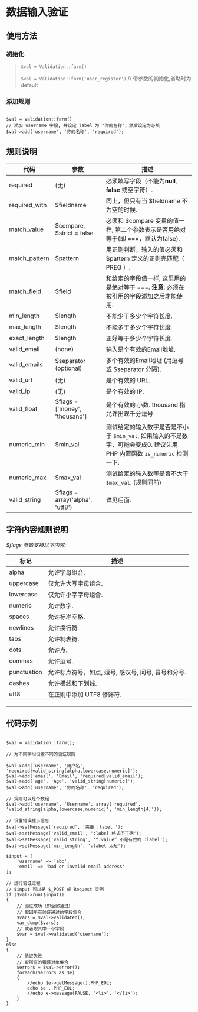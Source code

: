 数据输入验证
==========

## 使用方法

### 初始化
> `$val = Validation::farm()`
>
> `$val = Validation::farm('user_register')` // 带参数的初始化,省略时为 default

### 添加规则

~~~

$val = Validation::farm()
// 添加 username 字段, 并设定 label 为 "你的名称"，然后设定为必填
$val->add('username', '你的名称', 'required');

~~~



## 规则说明

| 代码 | 参数 | 描述 |
| ------------ | ------------- | ------------ |
| required | (无) | 必须填写字段（不能为**null**, **false** 或空字符）.  |
| required_with | $fieldname | 同上，但只有当 $fieldname 不为空的时候. |
| match_value | $compare, $strict = false | 必须和 $compare 变量的值一样, 第二个参数表示是否用绝对等于(即 ===，默认为false). |
| match_pattern | $pattern | 用正则判断，输入的值必须和 $pattern 定义的正则完匹配（ PREG ）. |
| match_field | $field | 和给定的字段值一样, 这里用的是绝对等于 ===. **注意**: 必须在被引用的字段添加之后才能使用. |
| min_length | $length | 不能少于多少个字符长度. |
| max_length | $length | 不能多于多少个字符长度. |
| exact_length | $length | 正好等于多少个字符长度. |
| valid_email | (none) | 输入是个有效的Email地址. |
| valid_emails | $separator (optional) | 多个有效的Email地址 (用逗号或 $separator 分隔). |
| valid_url | (无) | 是个有效的 URL. |
| valid_ip | (无) | 是个有效的 IP. |
| valid_float | $flags = ['money', 'thousand'] | 是个有效的 小数. thousand 指允许出现千分逗号 |
| numeric_min | $min_val | 测试给定的输入数字是否是不小于 `$min_val`, 如果输入的不是数字，可能会变成0. 建议先用 PHP 内置函数 `is_numeric` 检测一下. |
| numeric_max | $max_val | 测试给定的输入数字是否不大于 `$max_val`. (规则同前) |
| valid_string | $flags = array('alpha', 'utf8') | 详见后面.  |


## 字符内容规则说明

*$flags 参数支持以下内容:*

| 标记 | 描述 |
| ------------ | ------------- |
| alpha | 允许字母组合. |
| uppercase | 仅允许大写字母组合. |
| lowercase | 仅允许小字字母组合. |
| numeric | 允许数字. |
| spaces | 允许标准空格. |
| newlines | 允许换行符. |
| tabs | 允许制表符. |
| dots | 允许点. |
| commas | 允许逗号. |
| punctuation | 允许标点符号，如点, 逗号, 感叹号, 问号, 冒号和分号. |
| dashes | 允许横线和下划线. |
| utf8 | 在正则中添加 UTF8 修饰符. |

---


## 代码示例

~~~

$val = Validation::farm();

// 为不同字段设置不同的验证规则

$val->add('username', '用户名', 'required|valid_string[alpha,lowercase,numeric]');
$val->add('email', 'Email', 'required|valid_email');
$val->add('age', 'Age', 'valid_string[numeric]');
$val->add('username', '你的名称', 'required');

// 规则可以是个数组
$val->add('username', 'Username', array('required', 'valid_string[alpha,lowercase,numeric]', 'min_length[4]'));

// 设置错误提示信息
$val->setMessage('required', '需要 :label ');
$val->setMessage('valid_email', ':label 格式不正确');
$val->setMessage('valid_string', '“:value” 不是有效的 :label');
$val->setMessage('min_length', ':label 太短');

$input = [
	'username' => 'abc',
	'email' => 'bad or invalid email address'
];

// 运行验证过程
// $input 可以是 $_POST 或 Request 实例
if ($val->run($input))
{
	// 验证成功（即全部通过）
	// 取回所有验证通过的字段集合
	$vars = $val->validated();
	var_dump($vars);
	// 或者取其中一个字段
	$var = $val->validated('username');
}
else
{
	// 验证失败
	// 取所有的错误对象集合
	$errors = $val->error();
	foreach($errors as $e)
	{
		//echo $e->getMessage().PHP_EOL;
		echo $e . PHP_EOL;
		//echo e->message(FALSE, '<li>', '</li>');
	}
}

~~~
